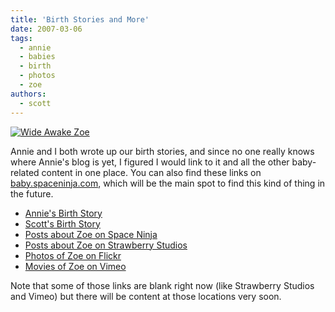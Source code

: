 ```yaml
---
title: 'Birth Stories and More'
date: 2007-03-06
tags:
  - annie
  - babies
  - birth
  - photos
  - zoe
authors:
  - scott
---
```


[![Wide Awake Zoe](/images/411917291_d2409e3562.jpg)](http://www.flickr.com/photos/spaceninja/411917291/)

Annie and I both wrote up our birth stories, and since no one really knows where Annie's blog is yet, I figured I would link to it and all the other baby-related content in one place. You can also find these links on [baby.spaceninja.com](http://baby.spaceninja.com/), which will be the main spot to find this kind of thing in the future.

- [Annie's Birth Story](/blog/2007/zoes-birth-story/)
- [Scott's Birth Story](/what-it-was-like-for-me/)
- [Posts about Zoe on Space Ninja](/tags/zoe/)
- [Posts about Zoe on Strawberry Studios](http://strawberrystudios.org/tags/zoe/)
- [Photos of Zoe on Flickr](http://flickr.com/photos/spaceninja/tags/zoe/)
- [Movies of Zoe on Vimeo](http://www.vimeo.com/user:spaceninja/tag:zoe)

Note that some of those links are blank right now (like Strawberry Studios and Vimeo) but there will be content at those locations very soon.
